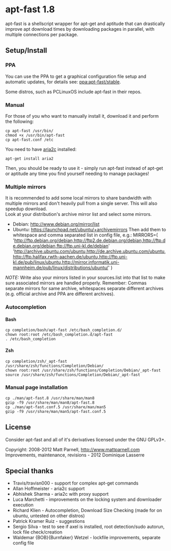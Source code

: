 <!---
apt-fast v1.8
Use this just like aptitude or apt-get for faster package downloading.

Copyright: 2008-2012 Matt Parnell, http://www.mattparnell.com
Improvements, maintenance, revisions - 2012 Dominique Lasserre

You may distribute this file under the terms of the GNU General
Public License as published by the Free Software Foundation; either
version 3 of the License, or (at your option) any later version.
-->

apt-fast 1.8
============
apt-fast is a shellscript wrapper for apt-get and aptitude that can drastically
improve apt download times by downloading packages in parallel, with multiple
connections per package.


Setup/Install
-------------
### PPA ###
You can use the PPA to get a graphical configuration file setup and automatic
updates, for details see:
[ppa:apt-fast/stable](https://code.launchpad.net/~apt-fast/+archive/stable).

Some distros, such as PCLinuxOS include apt-fast in their repos.


### Manual ###
For those of you who want to manually install it, download it and perform the
following:

    cp apt-fast /usr/bin/
    chmod +x /usr/bin/apt-fast
    cp apt-fast.conf /etc

You need to have [aria2c](http://aria2.sourceforge.net/) installed:

    apt-get install aria2

Then, you should be ready to use it - simply run apt-fast instead of apt-get
or aptitude any time you find yourself needing to manage packages!


### Multiple mirrors ###
It is recommended to add some local mirrors to share bandwidth with multiple
mirrors and don't heavily pull from a single server. This will also speedup
download.  
Look at your distribution's archive mirror list and select some mirrors.
 * Debian: http://www.debian.org/mirror/list
 * Ubuntu: https://launchpad.net/ubuntu/+archivemirrors
Then add them to whitespace and comma separated list in config file, e.g.:
    MIRRORS=( 'http://ftp.debian.org/debian,http://ftp2.de.debian.org/debian,http://ftp.de.debian.org/debian,ftp://ftp.uni-kl.de/debian'
              'http://archive.ubuntu.com/ubuntu,http://de.archive.ubuntu.com/ubuntu,http://ftp.halifax.rwth-aachen.de/ubuntu,http://ftp.uni-kl.de/pub/linux/ubuntu,http://mirror.informatik.uni-mannheim.de/pub/linux/distributions/ubuntu/' )

*NOTE:* Write also your mirrors listed in your sources.list into that list to
make sure associated mirrors are handled properly. Remember: Commas separate
mirrors for same archive, whitespaces separate different archives (e.g.
official archive and PPA are different archives).


### Autocompletion ###
#### Bash ####
    cp completion/bash/apt-fast /etc/bash_completion.d/
    chown root:root /etc/bash_completion.d/apt-fast
    . /etc/bash_completion

#### Zsh ####
    cp completion/zsh/_apt-fast /usr/share/zsh/functions/Completion/Debian/
    chown root:root /usr/share/zsh/functions/Completion/Debian/_apt-fast
    source /usr/share/zsh/functions/Completion/Debian/_apt-fast


### Manual page installation ###
    cp ./man/apt-fast.8 /usr/share/man/man8
    gzip -f9 /usr/share/man/man8/apt-fast.8
    cp ./man/apt-fast.conf.5 /usr/share/man/man5
    gzip -f9 /usr/share/man/man5/apt-fast.conf.5


License
-------
Consider apt-fast and all of it's derivatives licensed under the GNU GPLv3+.

Copyright: 2008-2012 Matt Parnell, http://www.mattparnell.com  
Improvements, maintenance, revisions - 2012 Dominique Lasserre


Special thanks
--------------
 * Travis/travisn000 - support for complex apt-get commands
 * Allan Hoffmeister - aria2c support
 * Abhishek Sharma - aria2c with proxy support
 * Luca Marchetti - improvements on the locking system and downloader execution
 * Richard Klien - Autocompletion, Download Size Checking (made for on ubuntu, untested on other distros)
 * Patrick Kramer Ruiz - suggestions
 * Sergio Silva - test to see if axel is installed, root detection/sudo autorun, lock file check/creation
 * Waldemar {BOB}{Burnfaker} Wetzel - lockfile improvements, separate config file
